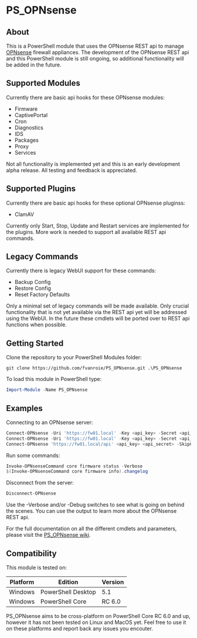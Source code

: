 # PS_OPNsense

## About
This is a PowerShell module that uses the OPNsense REST api to manage [OPNsense](https://opnsense.org/) firewall appliances.
The development of the OPNsense REST api and this PowerShell module is still ongoing, so additional functionality will be added in the future.

## Supported Modules
Currently there are basic api hooks for these OPNsense modules:
- Firmware
- CaptivePortal
- Cron
- Diagnostics
- IDS
- Packages
- Proxy
- Services

Not all functionality is implemented yet and this is an early development alpha release. All testing and feedback is appreciated.

## Supported Plugins
Currently there are basic api hooks for these optional OPNsense pluginss:
- ClamAV

Currently only Start, Stop, Update and Restart services are implemented for the plugins. More work is needed to support all available REST api commands.

## Legacy Commands
Currently there is legacy WebUI support for these commands:
- Backup Config
- Restore Config
- Reset Factory Defaults

Only a minimal set of legacy commands will be made available. Only crucial functionality that is not yet available via the REST api yet will be addressed using the WebUI. In the future these cmdlets will be ported over to REST api functions when possible.

## Getting Started
Clone the repository to your PowerShell Modules folder:
```git
git clone https://github.com/fvanroie/PS_OPNsense.git .\PS_OPNsense
```

To load this module in PowerShell type:
```powershell
Import-Module -Name PS_OPNsense
```

## Examples
Connecting to an OPNsense server:
```powershell
Connect-OPNsense -Uri 'https://fw01.local' -Key <api_key> -Secret <api_secret>
Connect-OPNsense -Uri 'https://fw01.local' -Key <api_key> -Secret <api_secret> -Verbose
Connect-OPNsense 'https://fw01.local/api' <api_key> <api_secret> -SkipCertificateCheck
```
Run some commands:
```powershell
Invoke-OPNsenseCommand core firmware status -Verbose
$(Invoke-OPNsenseCommand core firmware info).changelog
```
Disconnect from the server:
```powershell
Disconnect-OPNsense
```

Use the -Verbose and/or -Debug switches to see what is going on behind the scenes. You can use the output to learn more about the OPNsense REST api.

For the full documentation on all the different cmdlets and parameters, please visit the [PS_OPNsense wiki](https://github.com/fvanroie/PS_OPNsense//wiki/).

## Compatibility
This module is tested on:

| Platform | Edition | Version|
|----------|---------|--------|
| Windows  | PowerShell Desktop | 5.1 |
| Windows  | PowerShell Core | RC 6.0 |

PS_OPNsense aims to be cross-platform on PowerShell Core RC 6.0 and up, however it has not been tested on Linux and MacOS yet.
Feel free to use it on these platforms and report back any issues you encouter.